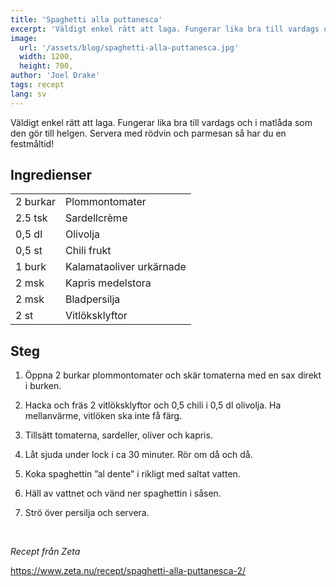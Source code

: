 ```yaml
---
title: 'Spaghetti alla puttanesca'
excerpt: 'Väldigt enkel rätt att laga. Fungerar lika bra till vardags och i matlåda som den gör till helgen. Servera med rödvin och parmesan så har du en festmåltid!'
image:
  url: '/assets/blog/spaghetti-alla-puttanesca.jpg'
  width: 1200,
  height: 700,
author: 'Joel Drake'
tags: recept
lang: sv
---
```


Väldigt enkel rätt att laga. Fungerar lika bra till vardags och i matlåda som den gör till helgen. Servera med rödvin och parmesan så har du en festmåltid!

## Ingredienser

|          |                          |
| -------- | ------------------------ |
| 2 burkar | Plommontomater           |
| 2.5 tsk  | Sardellcrème             |
| 0,5 dl   | Olivolja                 |
| 0,5 st   | Chili frukt              |
| 1 burk   | Kalamataoliver urkärnade |
| 2 msk    | Kapris medelstora        |
| 2 msk    | Bladpersilja             |
| 2 st     | Vitlöksklyftor           |

## Steg

1. Öppna 2 burkar plommontomater och skär tomaterna med en sax direkt i burken.

2. Hacka och fräs 2 vitlöksklyftor och 0,5 chili i 0,5 dl olivolja. Ha mellanvärme, vitlöken ska inte få färg.

3. Tillsätt tomaterna, sardeller, oliver och kapris.

4. Låt sjuda under lock i ca 30 minuter. Rör om då och då.

5. Koka spaghettin ”al dente” i rikligt med saltat vatten.

6. Häll av vattnet och vänd ner spaghettin i såsen.

7. Strö över persilja och servera.

<br />

_Recept från Zeta_

https://www.zeta.nu/recept/spaghetti-alla-puttanesca-2/

